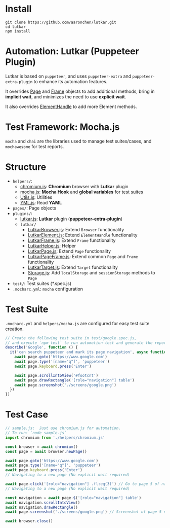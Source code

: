 # Install

```
git clone https://github.com/aaronchen/lutkar.git
cd lutkar
npm install
```

# Automation: Lutkar (Puppeteer Plugin)

Lutkar is based on `puppeteer`, and uses  `puppeteer-extra` and `puppeteer-extra-plugin` to enhance its automation features.

It overrides [Page](https://pptr.dev/#?product=Puppeteer&version=main&show=api-class-page) and [Frame](https://pptr.dev/#?product=Puppeteer&version=main&show=api-class-frame) objects to add additional methods, bring in __implicit wait__, and minimizes the need to use __explicit wait__.

It also overrides [ElementHandle](https://pptr.dev/#?product=Puppeteer&version=main&show=api-class-elementhandle) to add more Element methods.

# Test Framework: Mocha.js

`mocha` and `chai` are the libraries used to manage test suites/cases, and `mochawesome` for test reports.

# Structure

- `helpers/`:
  - [chromium.js](https://github.com/aaronchen/lutkar/blob/main/helpers/chromium.js): __Chromium__ browser with __Lutkar__ plugin
  - [mocha.js](https://github.com/aaronchen/lutkar/blob/main/helpers/mocha.js): __Mocha Hook__ and __global variables__ for test suites
  - [Utils.js](https://github.com/aaronchen/lutkar/blob/main/helpers/Utils.js): Utilities
  - [YML.js](https://github.com/aaronchen/lutkar/blob/main/helpers/YML.js): Read __YAML__
- `pages/`: Page objects
- `plugins/`:
  - [lutkar.js](https://github.com/aaronchen/lutkar/blob/main/plugins/lutkar.js): __Lutkar__ plugin (__puppeteer-extra-plugin__)
  - `lutkar/`
    - [LutkarBrowser.js](https://github.com/aaronchen/lutkar/blob/main/plugins/lutkar/LutkarBrowser.js): Extend `Browser` functionality
    - [LutkarElement.js](https://github.com/aaronchen/lutkar/blob/main/plugins/lutkar/LutkarElement.js): Extend `ElementHandle` functionality
    - [LutkarFrame.js](https://github.com/aaronchen/lutkar/blob/main/plugins/lutkar/LutkarFrame.js): Extend `Frame` functionality
    - [LutkarHelper.js](https://github.com/aaronchen/lutkar/blob/main/plugins/lutkar/LutkarHelper.js): Helper
    - [LutkarPage.js](https://github.com/aaronchen/lutkar/blob/main/plugins/lutkar/LutkarPage.js): Extend `Page` functionality
    - [LutkarPageFrame.js](https://github.com/aaronchen/lutkar/blob/main/plugins/lutkar/LutkarPageFrame.js): Extend common `Page` and `Frame` functionality
    - [LutkarTarget.js](https://github.com/aaronchen/lutkar/blob/main/plugins/lutkar/LutkarTarget.js): Extend `Target` functionality
    - [Storage.js](https://github.com/aaronchen/lutkar/blob/main/plugins/lutkar/Storage.js): Add `localStorage` and `sessionStorage` methods to `Page`
- `test/`: Test suites (*.spec.js)
- `.mocharc.yml`: `mocha` configuration

# Test Suite

`.mocharc.yml` and `helpers/mocha.js` are configured for easy test suite creation.

```javascript
// Create the following test suite in test/google.spec.js,
// and execute `npm test` to run automation test and generate the report.
describe('Google', function () {
  it('can search puppeteer and mark its page navigation', async function () {
    await page.goto('https://www.google.com')
    await page.type('[name="q"]', 'puppeteer')
    await page.keyboard.press('Enter')

    await page.scrollIntoView('#footcnt')
    await page.drawRectangle('[role="navigation"] table')
    await page.screenshot('./screens/google.png')
  })
})
```

# Test Case

```javascript
// sample.js:  Just use chromium.js for automation.
// To run: `node sample.js`
import chromium from './helpers/chromium.js'

const browser = await chromium()
const page = await browser.newPage()

await page.goto('https://www.google.com')
await page.type('[name="q"]', 'puppeteer')
await page.keyboard.press('Enter')
// Navigating to a new page (No explicit wait required)

await page.click('[role="navigation"] .fl:eq(3)') // Go to page 5 of navigation
// Navigating to a new page (No explicit wait required)

const navigation = await page.$('[role="navigation"] table')
await navigation.scrollIntoView()
await navigation.drawRectangle()
await page.screenshot('./screens/google.png') // Screenshot of page 5 navigation

await browser.close()
```




